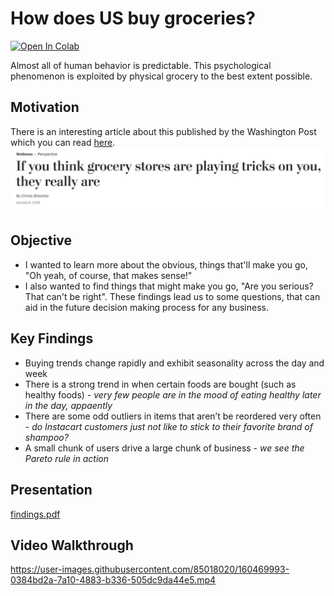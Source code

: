 # How does US buy groceries? 

[![Open In Colab](https://colab.research.google.com/assets/colab-badge.svg)]()

Almost all of human behavior is predictable. This psychological phenomenon is exploited by physical grocery to the best extent possible.  

## Motivation
There is an interesting article about this published by the Washington Post which you can read [here](https://www.washingtonpost.com/lifestyle/wellness/if-you-think-grocery-stores-are-playing-tricks-on-you-they-really-are/2018/01/05/4c49450a-deb2-11e7-8679-a9728984779c_story.html).  
![washington-post-article](assets/wpost.png)

## Objective

* I wanted to learn more about the obvious, things that'll make you go, "Oh yeah, of course, that makes sense!"
* I also wanted to find things that might make you go, "Are you serious? That can't be right". These findings lead us to some questions, that can aid in the future decision making process for any business.

## Key Findings

* Buying trends change rapidly and exhibit seasonality across the day and week
* There is a strong trend in when certain foods are bought (such as healthy foods) - *very few people are in the mood of eating healthy later in the day, appaently*
* There are some odd outliers in items that aren’t be reordered very often - *do Instacart customers just not like to stick to their favorite brand of shampoo?*
* A small chunk of users drive a large chunk of business - *we see the Pareto rule in action*

## Presentation
[findings.pdf](https://github.com/namanarora97/Instacart-Deep-Dive/files/8365595/findings.pdf)


## Video Walkthrough
https://user-images.githubusercontent.com/85018020/160469993-0384bd2a-7a10-4883-b336-505dc9da44e5.mp4






